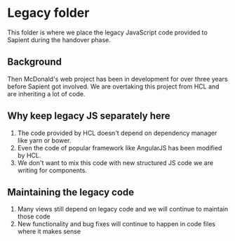 # Legacy folder

This folder is where we place the legacy JavaScript code provided to Sapient during the handover phase.

## Background
Then McDonald's web project has been in development for over three years before Sapient got involved. We are overtaking this project from HCL and are inheriting a lot of code. 

## Why keep legacy JS separately here
1. The code provided by HCL doesn't depend on dependency manager like yarn or bower. 
1. Even the code of popular framework like AngularJS has been modified by HCL.
1. We don't want to mix this code with new structured JS code we are writing for components.

## Maintaining the legacy code
1. Many views still depend on legacy code and we will continue to maintain those code
1. New functionality and bug fixes will continue to happen in code files where it makes sense


